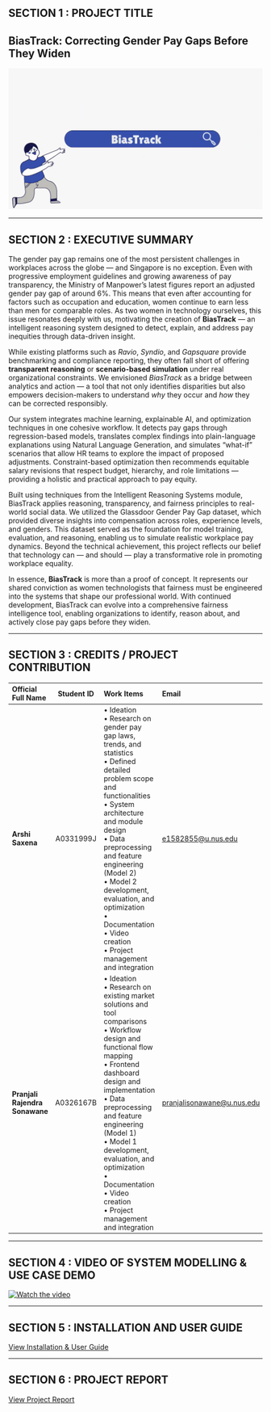 ## SECTION 1 : PROJECT TITLE
## BiasTrack: Correcting Gender Pay Gaps Before They Widen

[![Watch the video](Video/Biastrack.png)](https://www.youtube.com/watch?v=KAWZH4DDgiw)

---

## SECTION 2 : EXECUTIVE SUMMARY

The gender pay gap remains one of the most persistent challenges in workplaces across the globe — and Singapore is no exception. Even with progressive employment guidelines and growing awareness of pay transparency, the Ministry of Manpower’s latest figures report an adjusted gender pay gap of around 6%. This means that even after accounting for factors such as occupation and education, women continue to earn less than men for comparable roles. As two women in technology ourselves, this issue resonates deeply with us, motivating the creation of **BiasTrack** — an intelligent reasoning system designed to detect, explain, and address pay inequities through data-driven insight.

While existing platforms such as *Ravio*, *Syndio*, and *Gapsquare* provide benchmarking and compliance reporting, they often fall short of offering **transparent reasoning** or **scenario-based simulation** under real organizational constraints. We envisioned *BiasTrack* as a bridge between analytics and action — a tool that not only identifies disparities but also empowers decision-makers to understand *why* they occur and *how* they can be corrected responsibly.

Our system integrates machine learning, explainable AI, and optimization techniques in one cohesive workflow. It detects pay gaps through regression-based models, translates complex findings into plain-language explanations using Natural Language Generation, and simulates “what-if” scenarios that allow HR teams to explore the impact of proposed adjustments. Constraint-based optimization then recommends equitable salary revisions that respect budget, hierarchy, and role limitations — providing a holistic and practical approach to pay equity.

Built using techniques from the Intelligent Reasoning Systems module, BiasTrack applies reasoning, transparency, and fairness principles to real-world social data. We utilized the Glassdoor Gender Pay Gap dataset, which provided diverse insights into compensation across roles, experience levels, and genders. This dataset served as the foundation for model training, evaluation, and reasoning, enabling us to simulate realistic workplace pay dynamics. Beyond the technical achievement, this project reflects our belief that technology can — and should — play a transformative role in promoting workplace equality.

In essence, **BiasTrack** is more than a proof of concept. It represents our shared conviction as women technologists that fairness must be engineered into the systems that shape our professional world. With continued development, BiasTrack can evolve into a comprehensive fairness intelligence tool, enabling organizations to identify, reason about, and actively close pay gaps before they widen.

---

## SECTION 3 : CREDITS / PROJECT CONTRIBUTION

| **Official Full Name**         | **Student ID** | **Work Items**                                                                                                                                                                                                                                                                                                                                                                                            | **Email**                                            |
| :----------------------------- | :-------------------------------: | :----------------------------------------------------------------------------------------------------------------------------------------------------------------------------------------------------------------------------------------------------------------------------------------------------------------------------------------------------------------------------------------------------------------------- | :-------------------------------------------------------------- |
| **Arshi Saxena**               |             A0331999J             | • Ideation<br>• Research on gender pay gap laws, trends, and statistics<br>• Defined detailed problem scope and functionalities <br>• System architecture and module design<br>• Data preprocessing and feature engineering (Model 2)<br>• Model 2 development, evaluation, and optimization<br>• Documentation <br>• Video creation <br>• Project management and integration | [e1582855@u.nus.edu](mailto:e1582855@u.nus.edu)                 |
| **Pranjali Rajendra Sonawane** |             A0326167B             | • Ideation<br>• Research on existing market solutions and tool comparisons<br>• Workflow design and functional flow mapping<br>• Frontend dashboard design and implementation<br>• Data preprocessing and feature engineering (Model 1)<br>• Model 1 development, evaluation, and optimization<br> • Documentation <br>• Video creation <br>• Project management and integration                                          | [pranjalisonawane@u.nus.edu](mailto:pranjalisonawane@u.nus.edu) |


---

## SECTION 4 : VIDEO OF SYSTEM MODELLING & USE CASE DEMO

[![Watch the video](https://img.youtube.com/vi/yAiBt9lTmBE/hqdefault.jpg)](https://www.youtube.com/watch?v=yAiBt9lTmBE)

---

## SECTION 5 : INSTALLATION AND USER GUIDE
[View Installation & User Guide](ProjectReport/Installation_and_User_Guide.pdf)

---
## SECTION 6 : PROJECT REPORT

[View Project Report](ProjectReport/Project_Report.pdf)
